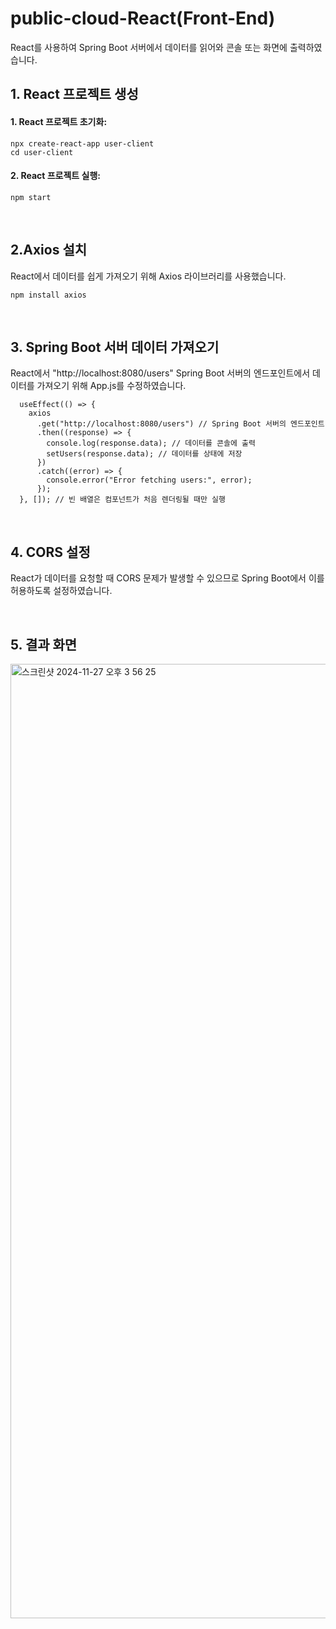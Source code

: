 # public-cloud-React(Front-End)
React를 사용하여 Spring Boot 서버에서 데이터를 읽어와 콘솔 또는 화면에 출력하였습니다.

## 1. React 프로젝트 생성
#### 1. React 프로젝트 초기화:
```
npx create-react-app user-client
cd user-client
```
 
#### 2. React 프로젝트 실행:
```
npm start
```
 <br>
 
## 2.Axios 설치
React에서 데이터를 쉽게 가져오기 위해 Axios 라이브러리를 사용했습니다.
```
npm install axios
```
 <br>
 
## 3. Spring Boot 서버 데이터 가져오기
React에서 "http://localhost:8080/users" Spring Boot 서버의 엔드포인트에서 데이터를 가져오기 위해 App.js를 수정하였습니다.

```
  useEffect(() => {
    axios
      .get("http://localhost:8080/users") // Spring Boot 서버의 엔드포인트
      .then((response) => {
        console.log(response.data); // 데이터를 콘솔에 출력
        setUsers(response.data); // 데이터를 상태에 저장
      })
      .catch((error) => {
        console.error("Error fetching users:", error);
      });
  }, []); // 빈 배열은 컴포넌트가 처음 렌더링될 때만 실행
```

 <br>

## 4. CORS 설정
React가 데이터를 요청할 때 CORS 문제가 발생할 수 있으므로 Spring Boot에서 이를 허용하도록 설정하였습니다.

 <br>


## 5. 결과 화면
<img width="1527" alt="스크린샷 2024-11-27 오후 3 56 25" src="https://github.com/user-attachments/assets/e38fc057-4ff5-480e-ad7b-0e1512f00758">


